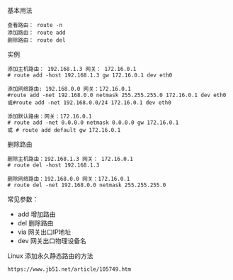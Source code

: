 基本用法  
```
查看路由： route -n
添加路由： route add
删除路由： route del
```  

实例  
```
添加主机路由： 192.168.1.3 网关： 172.16.0.1
# route add -host 192.168.1.3 gw 172.16.0.1 dev eth0

添加网络路由: 192.168.0.0 网关：172.16.0.1
#route add -net 192.168.0.0 netmask 255.255.255.0 172.16.0.1 dev eth0
或#route add -net 192.168.0.0/24 172.16.0.1 dev eth0

添加默认路由：网关：172.16.0.1
# route add -net 0.0.0.0 netmask 0.0.0.0 gw 172.16.0.1
或 # route add default gw 172.16.0.1
```

删除路由  
```
删除主机路由：192.168.1.3 网关： 172.16.0.1
# route del -host 192.168.1.3

删除网络路由：192.168.0.0 网关：172.16.0.1
# route del -net 192.168.0.0 netmask 255.255.255.0
```  
常见参数：
- add	增加路由
- del	删除路由
- via	网关出口IP地址
- dev	网关出口物理设备名



Linux 添加永久静态路由的方法
```
https://www.jb51.net/article/105749.htm
```
